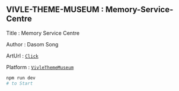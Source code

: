 ## VIVLE-THEME-MUSEUM : Memory-Service-Centre

Title : Memory Service Centre

Author : Dasom Song

ArtUrl : [`Click`](https://memory-service-centre-git-master-dwarfthema.vercel.app/)

Platform : [`VivleThemeMuseum`](https://vivle-theme-museum-git-master-dwarfthema.vercel.app/)

```bash
npm run dev
# to Start
```
